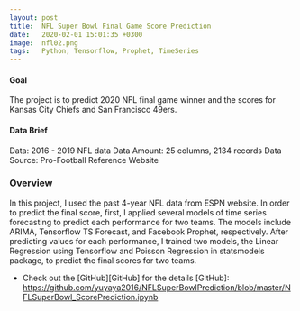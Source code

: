 ```yaml
---
layout: post
title:  NFL Super Bowl Final Game Score Prediction
date:   2020-02-01 15:01:35 +0300
image:  nfl02.png
tags:   Python, Tensorflow, Prophet, TimeSeries
---
```

#### Goal
The project is to predict 2020 NFL final game winner and the scores for Kansas City Chiefs and San Francisco 49ers. 

#### Data Brief
Data: 2016 - 2019 NFL data
Data Amount: 25 columns, 2134 records
Data Source: Pro-Football Reference Website

### Overview
In this project, I used the past 4-year NFL data from ESPN website. In order to predict the final score, first, I applied several models of time series forecasting to predict each performance for two teams. The models include ARIMA, Tensorflow TS Forecast, and Facebook Prophet, respectively. After predicting values for each performance, I trained two models, the Linear Regression using Tensorflow and Poisson Regression in statsmodels package, to predict the final scores for two teams.


- Check out the [GitHub][GitHub] for the details
[GitHub]: https://github.com/yuyaya2016/NFLSuperBowlPrediction/blob/master/NFLSuperBowl_ScorePrediction.ipynb